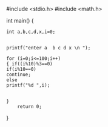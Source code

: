 #include <stdio.h>
#include <math.h>

int main()
{     
    
    int a,b,c,d,x,i=0;
    
    
    printf("enter a  b c d x \n ");
    
    for (i=0;i<=100;i++)
    { if((i%10)%3==0)
    if(i%10==0)
    continue;
    else
    printf("%d ",i);
    
    
    }
        return 0;
}        
    


